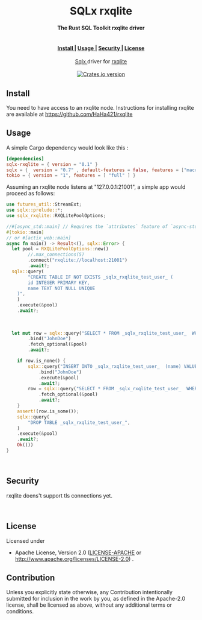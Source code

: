 <h1 align="center">SQLx rxqlite</h1>
<div align="center">
 <strong>
   The Rust SQL Toolkit rxqlite driver
 </strong>
</div>
<br />

<div align="center">
  <h4>
    <a href="#install">
      Install
    </a>
    <span> | </span>
    <a href="#usage">
      Usage
    </a>
    <span> | </span>
    <a href="#security">
      Security
    </a>
    <span> | </span>
    <a href="#license">
      License
    </a>
  </h4>
</div>

<div align="center">
  <normal><a href="https://github.com/launchbadge/sqlx">Sqlx </a> driver for <a href="https://github.com/HaHa421/rxqlite">rxqlite</a></normal>
</div>

<br />

<div align="center">
  
  <!-- Version -->
  <a href="https://crates.io/crates/sqlx-rxqlite">
    <img src="https://img.shields.io/crates/v/sqlx-rxqlite.svg?style=flat-square"
    alt="Crates.io version" /></a>
  
</div>

## Install

You need to have access to an rxqlite node.
Instructions for installing rxqlite are available at https://github.com/HaHa421/rxqlite


## Usage

A simple Cargo dependency would look like this :

```toml
[dependencies]
sqlx-rxqlite = { version = "0.1" }
sqlx = {  version = "0.7" , default-features = false, features = ["macros", "runtime-tokio", "tls-none"] }
tokio = { version = "1", features = [ "full" ] }
```

Assuming an rxqlite node listens at "127.0.0.1:21001", a simple app would proceed as follows:

```rust
use futures_util::StreamExt;
use sqlx::prelude::*;
use sqlx_rxqlite::RXQLitePoolOptions;

//#[async_std::main] // Requires the `attributes` feature of `async-std`
#[tokio::main]
// or #[actix_web::main]
async fn main() -> Result<(), sqlx::Error> {
  let pool = RXQLitePoolOptions::new()
        //.max_connections(5)
        .connect("rxqlite://localhost:21001")
        .await?;
  sqlx::query(
        "CREATE TABLE IF NOT EXISTS _sqlx_rxqlite_test_user_ (
        id INTEGER PRIMARY KEY,
        name TEXT NOT NULL UNIQUE
    )",
    )
    .execute(&pool)
    .await?;
    
  
    
  let mut row = sqlx::query("SELECT * FROM _sqlx_rxqlite_test_user_  WHERE name = ?")
        .bind("JohnDoe")
        .fetch_optional(&pool)
        .await?;

    if row.is_none() {
        sqlx::query("INSERT INTO _sqlx_rxqlite_test_user_  (name) VALUES (?);")
            .bind("JohnDoe")
            .execute(&pool)
            .await?;
        row = sqlx::query("SELECT * FROM _sqlx_rxqlite_test_user_  WHERE name = 'JohnDoe'")
            .fetch_optional(&pool)
            .await?;
    }
    assert!(row.is_some());
    sqlx::query(
        "DROP TABLE _sqlx_rxqlite_test_user_",
    )
    .execute(&pool)
    .await?;
    Ok(())
}
```

<br />



## Security
rxqlite doens't support tls connections yet.

<br />

## License

Licensed under

-   Apache License, Version 2.0
    ([LICENSE-APACHE](LICENSE-APACHE) or http://www.apache.org/licenses/LICENSE-2.0)
.

## Contribution

Unless you explicitly state otherwise, any Contribution intentionally submitted
for inclusion in the work by you, as defined in the Apache-2.0 license, shall be licensed as above, without any additional terms or conditions.